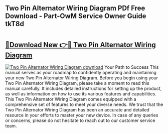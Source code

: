 ## Two Pin Alternator Wiring Diagram PDf Free Download - Part-OwM Service Owner Guide tkT8d

# <h2><a href="http://dfrohcs.blite.top/?on=Two+Pin+Alternator+Wiring+Diagram">🔗Download New 👉🔴 Two Pin Alternator Wiring Diagram</a></h2>

[![Two Pin Alternator Wiring Diagram download](https://i.imgur.com/lujVjoI.png)](http://dfrohcs.blite.top/?on=Two+Pin+Alternator+Wiring+Diagram)
Your Path to Success This manual serves as your roadmap to confidently operating and maintaining your new Two Pin Alternator Wiring Diagram. Before you begin using your Two Pin Alternator Wiring Diagram, please take a moment to read this manual carefully. It includes detailed instructions for setting up the product, as well as information on how to use its various features and capabilities. This Two Pin Alternator Wiring Diagram comes equipped with a comprehensive set of features to meet your diverse needs. We trust that the Two Pin Alternator Wiring Diagram has been an accurate and detailed resource in your efforts to master your new device. In case of any queries or concerns, please do not hesitate to reach out to our customer service team.
